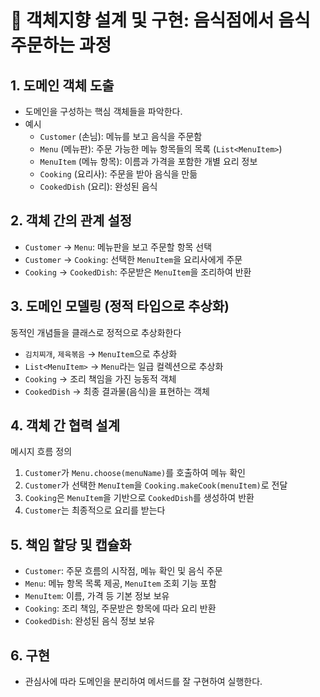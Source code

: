 # 🎯 객체지향 설계 및 구현: 음식점에서 음식 주문하는 과정

## 1. 도메인 객체 도출
- 도메인을 구성하는 핵심 객체들을 파악한다.  
- 예시
  - `Customer` (손님): 메뉴를 보고 음식을 주문함
  - `Menu` (메뉴판): 주문 가능한 메뉴 항목들의 목록 (`List<MenuItem>`)
  - `MenuItem` (메뉴 항목): 이름과 가격을 포함한 개별 요리 정보
  - `Cooking` (요리사): 주문을 받아 음식을 만듦
  - `CookedDish` (요리): 완성된 음식

## 2. 객체 간의 관계 설정
- `Customer` → `Menu`: 메뉴판을 보고 주문할 항목 선택
- `Customer` → `Cooking`: 선택한 `MenuItem`을 요리사에게 주문
- `Cooking` → `CookedDish`: 주문받은 `MenuItem`을 조리하여 반환

## 3. 도메인 모델링 (정적 타입으로 추상화)
동적인 개념들을 클래스로 정적으로 추상화한다
- `김치찌개`, `제육볶음` → `MenuItem`으로 추상화
- `List<MenuItem>` → `Menu`라는 일급 컬렉션으로 추상화
- `Cooking` → 조리 책임을 가진 능동적 객체
- `CookedDish` → 최종 결과물(음식)을 표현하는 객체

## 4. 객체 간 협력 설계
메시지 흐름 정의
1. `Customer`가 `Menu.choose(menuName)`를 호출하여 메뉴 확인
2. `Customer`가 선택한 `MenuItem`을 `Cooking.makeCook(menuItem)`로 전달
3. `Cooking`은 `MenuItem`을 기반으로 `CookedDish`를 생성하여 반환
4. `Customer`는 최종적으로 요리를 받는다

## 5. 책임 할당 및 캡슐화
- `Customer`: 주문 흐름의 시작점, 메뉴 확인 및 음식 주문
- `Menu`: 메뉴 항목 목록 제공, `MenuItem` 조회 기능 포함
- `MenuItem`: 이름, 가격 등 기본 정보 보유
- `Cooking`: 조리 책임, 주문받은 항목에 따라 요리 반환
- `CookedDish`: 완성된 음식 정보 보유

## 6. 구현
- 관심사에 따라 도메인을 분리하여 메서드를 잘 구현하여 실행한다.